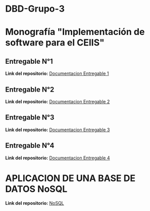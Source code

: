 # DBD-Grupo-3
# Monografía "Implementación de software para el CEIIS"

## Entregable N°1

**Link del repositorio:**  [Documentacion Entregable 1](<Entregable 1.md>)

## Entregable N°2

**Link del repositorio:**  [Documentacion Entregable 2](<Entregable 2.md>)

## Entregable N°3

**Link del repositorio:**  [Documentacion Entregable 3](<Entregable 3.md>)

## Entregable N°4

**Link del repositorio:**  [Documentacion Entregable 4](https://github.com/Dafi-18/DBD-Grupo-3/blob/main/Entregable%204.md)

# APLICACION DE UNA BASE DE DATOS NoSQL

**Link del repositorio:**  [NoSQL](<Entregable NoSQL.md>)
